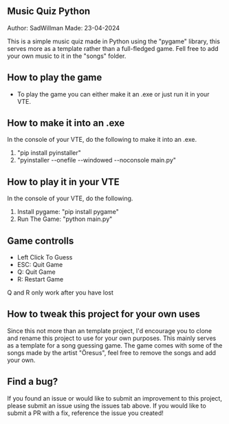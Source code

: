 ## Music Quiz Python

Author: SadWillman
Made: 23-04-2024

This is a simple music quiz made in Python using the "pygame" library, this serves more as a template
rather than a full-fledged game. Fell free to add your own music to it in the "songs" folder.

## How to play the game

* To play the game you can either make it an .exe or just run it in your VTE.

## How to make it into an .exe
In the console of your VTE, do the following to make it into an .exe.

1. "pip install pyinstaller"
2. "pyinstaller --onefile --windowed --noconsole main.py"

## How to play it in your VTE
In the console of your VTE, do the following.

1. Install pygame: "pip install pygame"
2. Run The Game: "python main.py"

## Game controlls
* Left Click To Guess
* ESC: Quit Game
* Q: Quit Game
* R: Restart Game

Q and R only work after you have lost

## How to tweak this project for your own uses

Since this not more than an template project, I'd encourage you to clone and rename this project to use
for your own purposes. This mainly serves as a template for a song guessing game. The game comes with some 
of the songs made by the artist "Öresus", feel free to remove the songs and add your own. 

## Find a bug?

If you found an issue or would like to submit an improvement to this project, please submit an issue 
using the issues tab above. If you would like to submit a PR with a fix,  reference the
issue you created!
 